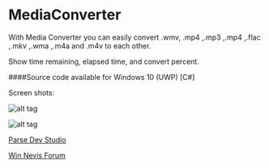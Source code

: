 # MediaConverter
With Media Converter you can easily convert .wmv, .mp4 ,.mp3 ,.mp4 ,.flac ,.mkv ,.wma ,.m4a and .m4v to each other.

Show time remaining, elapsed time, and convert percent.

####Source code available for Windows 10 (UWP) [C#]

Screen shots:

![alt tag](http://www.win-nevis.com/app/new/mc1.PNG)

![alt tag](http://www.win-nevis.com/app/new/mc2.PNG)


[Parse Dev Studio](http://www.parsedev.com)


[Win Nevis Forum](http://www.win-nevis.com)





